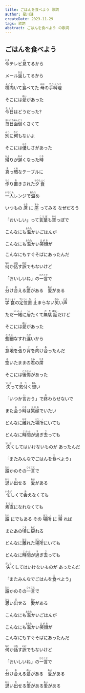 ```yaml
---
title: ごはんを食べよう 歌詞
author: 星川漣
createDate: 2023-11-29
tags: 歌詞
abstract: ごはんを食べよう の歌詞
---
```


## ごはんを食べよう

<p class='lrc-lang-ja'><ruby>今<rt>いま</rt></ruby>テレビ<ruby>見<rt>み</rt></ruby>てるから</p>

<p class='lrc-lang-ja'>メール<ruby>返<rt>かえ</rt></ruby>してるから</p>

<p class='lrc-lang-ja'><ruby>横向<rt>よこむ</rt></ruby>いて<ruby>食<rt>た</rt></ruby>べてた <ruby>母<rt>はは</rt></ruby>の<ruby>手料理<rt>てりょうり</rt></ruby></p>

<p class='lrc-lang-ja'>そこには<ruby>愛<rt>あい</rt></ruby>があった</p>

<p class='lrc-lang-ja'><ruby>今日<rp>(</rp><rt>きょう</rt><rp>)</rp></ruby>はどうだった?</p>

<p class='lrc-lang-ja'><ruby>毎日<rp>(</rp><rt>まいにち</rt><rp>)</rp></ruby><ruby>面倒<rp>(</rp><rt>めんどう</rt><rp>)</rp></ruby>くさくて</p>

<p class='lrc-lang-ja'><ruby>別<rp>(</rp><rt>べつ</rt><rp>)</rp></ruby>に<ruby>何<rp>(</rp><rt>なに</rt><rp>)</rp></ruby>もないよ</p>

<p class='lrc-lang-ja'>そこには<ruby>優<rp>(</rp><rt>やさ</rt><rp>)</rp></ruby>しさがあった</p>

<p class='lrc-lang-ja'><ruby>帰<rp>(</rp><rt>かえ</rt><rp>)</rp></ruby>りが<ruby>遅<rp>(</rp><rt>おそ</rt><rp>)</rp></ruby>くなった<ruby>時<rp>(</rp><rt>とき</rt><rp>)</rp></ruby></p>

<p class='lrc-lang-ja'><ruby>真<rp>(</rp><rt>ま</rt><rp>)</rp></ruby>っ<ruby>暗<rp>(</rp><rt>くら</rt><rp>)</rp></ruby>なテーブルに</p>

<p class='lrc-lang-ja'><ruby>作<rp>(</rp><rt>つく</rt><rp>)</rp></ruby>り<ruby>置<rp>(</rp><rt>お</rt><rp>)</rp></ruby>きされた<ruby>夕食<rp>(</rp><rt>ゆうしょく</rt><rp>)</rp></ruby></p>

<p class='lrc-lang-ja'><ruby>一<rp>(</rp><rt>いち</rt><rp>)</rp></ruby><ruby>人<rp>(</rp><rt>にん</rt><rp>)</rp></ruby>レンジで<ruby>温<rp>(</rp><rt>あたた</rt><rp>)</rp></ruby>め</p>

<p class='lrc-lang-ja'>いつもの <ruby> 席<rp>(</rp> <rt>せき</rt> <rp>)</rp> </ruby> に <ruby> 座<rp>(</rp> <rt>すわ</rt> <rp>)</rp> </ruby> ってみる なぜだろう</p>

<p class='lrc-lang-ja'>「おいしい」って<ruby>言葉<rp>(</rp><rt>ことば</rt><rp>)</rp></ruby>も<ruby>空<rp>(</rp><rt>から</rt><rp>)</rp></ruby>っぽで</p>

<p class='lrc-lang-ja'>こんなにも<ruby>温<rp>(</rp><rt>あたた</rt><rp>)</rp></ruby>かいごはんが</p>

<p class='lrc-lang-ja'>こんなにも<ruby>温<rp>(</rp><rt>あたた</rt><rp>)</rp></ruby>かい<ruby>笑顔<rp>(</rp><rt>えがお</rt><rp>)</rp></ruby>が</p>

<p class='lrc-lang-ja'>こんなにもすぐそばにあったんだ</p>

<p class='lrc-lang-ja'><ruby>何<rp>(</rp><rt>なに</rt><rp>)</rp></ruby>か<ruby>話<rp>(</rp><rt>はな</rt><rp>)</rp></ruby>す<ruby>訳<rp>(</rp><rt>わけ</rt><rp>)</rp></ruby>でもないけど</p>

<p class='lrc-lang-ja'>「おいしいね」の<ruby>一言<rp>(</rp><rt>ひとこと</rt><rp>)</rp></ruby>で</p>

<p class='lrc-lang-ja'><ruby>分<rp>(</rp><rt>わ</rt><rp>)</rp></ruby>け<ruby>合<rp>(</rp><rt>あ</rt><rp>)</rp></ruby>える<ruby>愛<rp>(</rp><rt>あい</rt><rp>)</rp></ruby>がある　<ruby>愛<rp>(</rp><rt>あい</rt><rp>)</rp></ruby>がある</p>

<p class='lrc-lang-ja'><ruby>学<rp>(</rp><rt>がく</rt><rp>)</rp></ruby><ruby>食<rp>(</rp><rt>しょく</rt><rp>)</rp></ruby>の<ruby>定<rp>(</rp><rt>てい</rt><rp>)</rp></ruby><ruby>位置<rp>(</rp><rt>いち</rt><rp>)</rp></ruby> <ruby>止<rp>(</rp><rt>と</rt><rp>)</rp></ruby>まらない<ruby>笑<rp>(</rp><rt>わら</rt><rp>)</rp></ruby>い<ruby>声<rp>(</rp><rt>ごえ</rt><rp>)</rp></ruby></p>

<p class='lrc-lang-ja'>ただ<ruby>一緒<rp>(</rp><rt>いっしょ</rt><rp>)</rp></ruby>に<ruby>居<rp>(</rp><rt>い</rt><rp>)</rp></ruby>たくて<ruby>無駄<rp>(</rp><rt>むだ</rt><rp>)</rp></ruby><ruby>話<rp>(</rp><rt>ばなし</rt><rp>)</rp></ruby>だけど</p>

<p class='lrc-lang-ja'>そこには<ruby>愛<rp>(</rp><rt>あい</rt><rp>)</rp></ruby>があった</p>

<p class='lrc-lang-ja'><ruby>些細<rp>(</rp><rt>ささい</rt><rp>)</rp></ruby>なすれ<ruby>違<rp>(</rp><rt>ちが</rt><rp>)</rp></ruby>いから</p>

<p class='lrc-lang-ja'><ruby>意地<rp>(</rp><rt>いじ</rt><rp>)</rp></ruby>を<ruby>張<rp>(</rp><rt>は</rt><rp>)</rp></ruby>り<ruby>背<rp>(</rp><rt>せ</rt><rp>)</rp></ruby>を<ruby>向<rp>(</rp><rt>む</rt><rp>)</rp></ruby>け<ruby>合<rp>(</rp><rt>あ</rt><rp>)</rp></ruby>ったんだ</p>

<p class='lrc-lang-ja'><ruby>空<rp>(</rp><rt>あ</rt><rp>)</rp></ruby>いたままの<ruby>君<rp>(</rp><rt>きみ</rt><rp>)</rp></ruby>の<ruby>席<rp>(</rp><rt>せき</rt><rp>)</rp></ruby></p>

<p class='lrc-lang-ja'>そこには<ruby>後悔<rp>(</rp><rt>こうかい</rt><rp>)</rp></ruby>があった</p>

<p class='lrc-lang-ja'><ruby>失<rp>(</rp><rt>うしな</rt><rp>)</rp></ruby>って<ruby>気付<rp>(</rp><rt>きづ</rt><rp>)</rp></ruby>く<ruby>想<rp>(</rp><rt>おも</rt><rp>)</rp></ruby>い</p>

<p class='lrc-lang-ja'>「いつか<ruby>言<rp>(</rp><rt>い</rt><rp>)</rp></ruby>おう」で<ruby>終<rp>(</rp><rt>お</rt><rp>)</rp></ruby>わらせないで</p>

<p class='lrc-lang-ja'>また<ruby>会<rp>(</rp><rt>あ</rt><rp>)</rp></ruby>う<ruby>時<rp>(</rp><rt>とき</rt><rp>)</rp></ruby>は<ruby>笑顔<rp>(</rp><rt>えがお</rt><rp>)</rp></ruby>でいたい</p>

<p class='lrc-lang-ja'>どんなに<ruby>離<rp>(</rp><rt>はな</rt><rp>)</rp></ruby>れた<ruby>場所<rp>(</rp><rt>ばしょ</rt><rp>)</rp></ruby>にいても</p>

<p class='lrc-lang-ja'>どんなに<ruby>時間<rp>(</rp><rt>じかん</rt><rp>)</rp></ruby>が<ruby>過<rp>(</rp><rt>す</rt><rp>)</rp></ruby>ぎ<ruby>去<rp>(</rp><rt>さ</rt><rp>)</rp></ruby>っても</p>

<p class='lrc-lang-ja'><ruby>失<rp>(</rp><rt>うしな</rt><rp>)</rp></ruby>くしてはいけないものが あったんだ</p>

<p class='lrc-lang-ja'>「またみんなでごはんを<ruby>食<rp>(</rp><rt>た</rt><rp>)</rp></ruby>べよう」</p>

<p class='lrc-lang-ja'><ruby>誰<rp>(</rp><rt>だれ</rt><rp>)</rp></ruby>かのその<ruby>一言<rp>(</rp><rt>ひとこと</rt><rp>)</rp></ruby>で</p>

<p class='lrc-lang-ja'><ruby>思<rp>(</rp><rt>おも</rt><rp>)</rp></ruby>い<ruby>出<rp>(</rp><rt>だ</rt><rp>)</rp></ruby>せる　<ruby>愛<rp>(</rp><rt>あい</rt><rp>)</rp></ruby>がある</p>

<p class='lrc-lang-ja'><ruby>忙<rp>(</rp><rt>いそが</rt><rp>)</rp></ruby>しくて<ruby>会<rp>(</rp><rt>あ</rt><rp>)</rp></ruby>えなくても</p>

<p class='lrc-lang-ja'><ruby>素直<rp>(</rp><rt>すなお</rt><rp>)</rp></ruby>になれなくても</p>

<p class='lrc-lang-ja'><ruby> 誰<rp>(</rp> <rt>だれ</rt> <rp>)</rp> </ruby> にでもある その <ruby> 場所<rp>(</rp> <rt>ばしょ</rt> <rp>)</rp> </ruby> に <ruby> 帰<rp>(</rp> <rt>かえ</rt> <rp>)</rp> </ruby> れば</p>

<p class='lrc-lang-ja'>またあの<ruby>頃<rp>(</rp><rt>ころ</rt><rp>)</rp></ruby>に<ruby>戻<rp>(</rp><rt>もど</rt><rp>)</rp></ruby>れる</p>

<p class='lrc-lang-ja'>どんなに<ruby>離<rp>(</rp><rt>はな</rt><rp>)</rp></ruby>れた<ruby>場所<rp>(</rp><rt>ばしょ</rt><rp>)</rp></ruby>にいても</p>

<p class='lrc-lang-ja'>どんなに<ruby>時間<rp>(</rp><rt>じかん</rt><rp>)</rp></ruby>が<ruby>過<rp>(</rp><rt>す</rt><rp>)</rp></ruby>ぎ<ruby>去<rp>(</rp><rt>さ</rt><rp>)</rp></ruby>っても</p>

<p class='lrc-lang-ja'><ruby>失<rp>(</rp><rt>うしな</rt><rp>)</rp></ruby>くしてはいけないものが あったんだ</p>

<p class='lrc-lang-ja'>「またみんなでごはんを<ruby>食<rp>(</rp><rt>た</rt><rp>)</rp></ruby>べよう」</p>

<p class='lrc-lang-ja'><ruby>誰<rp>(</rp><rt>だれ</rt><rp>)</rp></ruby>かのその<ruby>一言<rp>(</rp><rt>ひとこと</rt><rp>)</rp></ruby>で</p>

<p class='lrc-lang-ja'><ruby>思<rp>(</rp><rt>おも</rt><rp>)</rp></ruby>い<ruby>出<rp>(</rp><rt>だ</rt><rp>)</rp></ruby>せる　<ruby>愛<rp>(</rp><rt>あい</rt><rp>)</rp></ruby>がある</p>

<p class='lrc-lang-ja'>こんなにも<ruby>温<rp>(</rp><rt>あたた</rt><rp>)</rp></ruby>かいごはんが</p>

<p class='lrc-lang-ja'>こんなにも<ruby>温<rp>(</rp><rt>あたた</rt><rp>)</rp></ruby>かい<ruby>笑顔<rp>(</rp><rt>えがお</rt><rp>)</rp></ruby>が</p>

<p class='lrc-lang-ja'>こんなにもすぐそばにあったんだ</p>

<p class='lrc-lang-ja'><ruby>何<rp>(</rp><rt>なに</rt><rp>)</rp></ruby>か<ruby>話<rp>(</rp><rt>はな</rt><rp>)</rp></ruby>す<ruby>訳<rp>(</rp><rt>わけ</rt><rp>)</rp></ruby>でもないけど</p>

<p class='lrc-lang-ja'>「おいしいね」の<ruby>一言<rp>(</rp><rt>ひとこと</rt><rp>)</rp></ruby>で</p>

<p class='lrc-lang-ja'><ruby>分<rp>(</rp><rt>わ</rt><rp>)</rp></ruby>け<ruby>合<rp>(</rp><rt>あ</rt><rp>)</rp></ruby>える<ruby>愛<rp>(</rp><rt>あい</rt><rp>)</rp></ruby>がある　<ruby>愛<rp>(</rp><rt>あい</rt><rp>)</rp></ruby>がある</p>

<p class='lrc-lang-ja'><ruby>思<rp>(</rp><rt>おも</rt><rp>)</rp></ruby>い<ruby>出<rp>(</rp><rt>だ</rt><rp>)</rp></ruby>せる<ruby>愛<rp>(</rp><rt>あい</rt><rp>)</rp></ruby>がある<ruby>愛<rp>(</rp><rt>あい</rt><rp>)</rp></ruby>がある</p>
